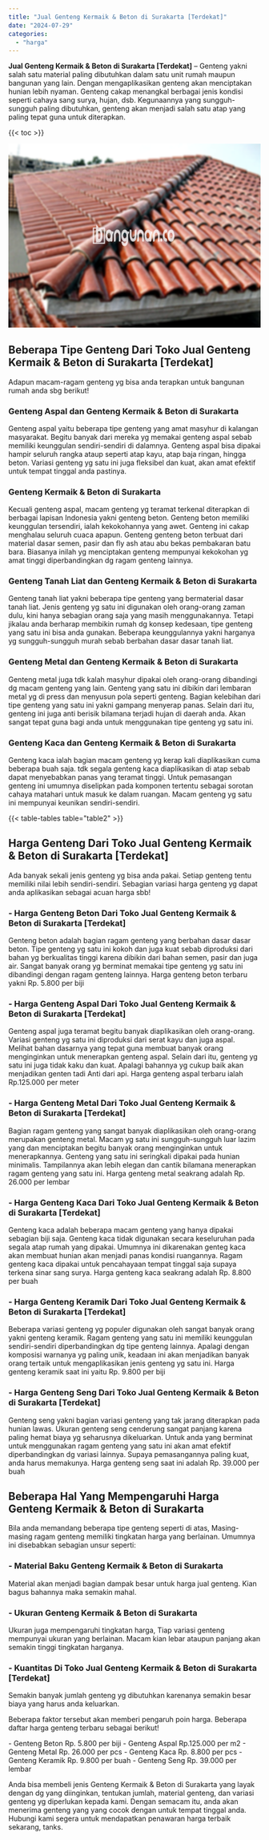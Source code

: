 ```yaml
---
title: "Jual Genteng Kermaik & Beton di Surakarta [Terdekat]"
date: "2024-07-29"
categories: 
  - "harga"
---
```


**Jual Genteng Kermaik & Beton di Surakarta \[Terdekat\]** – Genteng yakni salah satu material paling dibutuhkan dalam satu unit rumah maupun bangunan yang lain. Dengan mengaplikasikan genteng akan menciptakan hunian lebih nyaman. Genteng cakap menangkal berbagai jenis kondisi seperti cahaya sang surya, hujan, dsb. Kegunaannya yang sungguh-sungguh paling dibutuhkan, genteng akan menjadi salah satu atap yang paling tepat guna untuk diterapkan.

{{< toc >}}

![Jual Genteng Kermaik & Beton di Surakarta [Terdekat]](/images/genteng-minimalis-murah01.png)

## Beberapa Tipe Genteng Dari Toko Jual Genteng Kermaik & Beton di Surakarta \[Terdekat\]

Adapun macam-ragam genteng yg bisa anda terapkan untuk bangunan rumah anda sbg berikut!

### Genteng Aspal dan Genteng Kermaik & Beton di Surakarta

Genteng aspal yaitu beberapa tipe genteng yang amat masyhur di kalangan masyarakat. Begitu banyak dari mereka yg memakai genteng aspal sebab memiliki keunggulan sendiri-sendiri di dalamnya. Genteng aspal bisa dipakai hampir seluruh rangka ataup seperti atap kayu, atap baja ringan, hingga beton. Variasi genteng yg satu ini juga fleksibel dan kuat, akan amat efektif untuk tempat tinggal anda pastinya.

### Genteng Kermaik & Beton di Surakarta

Kecuali genteng aspal, macam genteng yg teramat terkenal diterapkan di berbagai lapisan Indonesia yakni genteng beton. Genteng beton memiliki keunggulan tersendiri, ialah kekokohannya yang awet. Genteng ini cakap menghalau seluruh cuaca apapun. Genteng genteng beton terbuat dari material dasar semen, pasir dan fly ash atau abu bekas pembakaran batu bara. Biasanya inilah yg menciptakan genteng mempunyai kekokohan yg amat tinggi diperbandingkan dg ragam genteng lainnya.

### Genteng Tanah Liat dan Genteng Kermaik & Beton di Surakarta

Genteng tanah liat yakni beberapa tipe genteng yang bermaterial dasar tanah liat. Jenis genteng yg satu ini digunakan oleh orang-orang zaman dulu, kini hanya sebagian orang saja yang masih menggunakannya. Tetapi jikalau anda berharap membikin rumah dg konsep kedesaan, tipe genteng yang satu ini bisa anda gunakan. Beberapa keunggulannya yakni harganya yg sungguh-sungguh murah sebab berbahan dasar dasar tanah liat.

### Genteng Metal dan Genteng Kermaik & Beton di Surakarta

Genteng metal juga tdk kalah masyhur dipakai oleh orang-orang dibandingi dg macam genteng yang lain. Genteng yang satu ini dibikin dari lembaran metal yg di press dan menyusun pola seperti genteng. Bagian kelebihan dari tipe genteng yang satu ini yakni gampang menyerap panas. Selain dari itu, genteng ini juga anti berisik bilamana terjadi hujan di daerah anda. Akan sangat tepat guna bagi anda untuk menggunakan tipe genteng yg satu ini.

### Genteng Kaca dan Genteng Kermaik & Beton di Surakarta

Genteng kaca ialah bagian macam genteng yg kerap kali diaplikasikan cuma beberapa buah saja. tdk segala genteng kaca diaplikasikan di atap sebab dapat menyebabkan panas yang teramat tinggi. Untuk pemasangan genteng ini umumnya diselipkan pada komponen tertentu sebagai sorotan cahaya matahari untuk masuk ke dalam ruangan. Macam genteng yg satu ini mempunyai keunikan sendiri-sendiri.

{{< table-tables table="table2" >}}

## Harga Genteng Dari Toko Jual Genteng Kermaik & Beton di Surakarta \[Terdekat\]

Ada banyak sekali jenis genteng yg bisa anda pakai. Setiap genteng tentu memiliki nilai lebih sendiri-sendiri. Sebagian variasi harga genteng yg dapat anda aplikasikan sebagai acuan harga sbb!

### \- Harga Genteng Beton Dari Toko Jual Genteng Kermaik & Beton di Surakarta \[Terdekat\]

Genteng beton adalah bagian ragam genteng yang berbahan dasar dasar beton. Tipe genteng yg satu ini kokoh dan juga kuat sebab diproduksi dari bahan yg berkualitas tinggi karena dibikin dari bahan semen, pasir dan juga air. Sangat banyak orang yg berminat memakai tipe genteng yg satu ini dibandingi dengan ragam genteng lainnya. Harga genteng beton terbaru yakni Rp. 5.800 per biji

### \- Harga Genteng Aspal Dari Toko Jual Genteng Kermaik & Beton di Surakarta \[Terdekat\]

Genteng aspal juga teramat begitu banyak diaplikasikan oleh orang-orang. Variasi genteng yg satu ini diproduksi dari serat kayu dan juga aspal. Melihat bahan dasarnya yang tepat guna membuat banyak orang menginginkan untuk menerapkan genteng aspal. Selain dari itu, genteng yg satu ini juga tidak kaku dan kuat. Apalagi bahannya yg cukup baik akan menjadikan genten tadi Anti dari api. Harga genteng aspal terbaru ialah Rp.125.000 per meter

### \- Harga Genteng Metal Dari Toko Jual Genteng Kermaik & Beton di Surakarta \[Terdekat\]

Bagian ragam genteng yang sangat banyak diaplikasikan oleh orang-orang merupakan genteng metal. Macam yg satu ini sungguh-sungguh luar lazim yang dan menciptakan begitu banyak orang menginginkan untuk menerapkannya. Genteng yang satu ini seringkali dipakai pada hunian minimalis. Tampilannya akan lebih elegan dan cantik bilamana menerapkan ragam genteng yang satu ini. Harga genteng metal seakrang adalah Rp. 26.000 per lembar

### \- Harga Genteng Kaca Dari Toko Jual Genteng Kermaik & Beton di Surakarta \[Terdekat\]

Genteng kaca adalah beberapa macam genteng yang hanya dipakai sebagian biji saja. Genteng kaca tidak digunakan secara keseluruhan pada segala atap rumah yang dipakai. Umumnya ini dikarenakan genteg kaca akan membuat hunian akan menjadi panas kondisi ruangannya. Ragam genteng kaca dipakai untuk pencahayaan tempat tinggal saja supaya terkena sinar sang surya. Harga genteng kaca seakrang adalah Rp. 8.800 per buah

### \- Harga Genteng Keramik Dari Toko Jual Genteng Kermaik & Beton di Surakarta \[Terdekat\]

Beberapa variasi genteng yg populer digunakan oleh sangat banyak orang yakni genteng keramik. Ragam genteng yang satu ini memiliki keunggulan sendiri-sendiri diperbandingkan dg tipe genteng lainnya. Apalagi dengan komposisi warnanya yg paling unik, keadaan ini akan menjadikan banyak orang tertaik untuk mengaplikasikan jenis genteng yg satu ini. Harga genteng keramik saat ini yaitu Rp. 9.800 per biji

### \- Harga Genteng Seng Dari Toko Jual Genteng Kermaik & Beton di Surakarta \[Terdekat\]

Genteng seng yakni bagian variasi genteng yang tak jarang diterapkan pada hunian lawas. Ukuran genteng seng cenderung sangat panjang karena paling hemat biaya yg seharusnya dikeluarkan. Untuk anda yang berminat untuk menggunakan ragam genteng yang satu ini akan amat efektif diperbandingkan dg variasi lainnya. Supaya pemasangannya paling kuat, anda harus memakunya. Harga genteng seng saat ini adalah Rp. 39.000 per buah

## Beberapa Hal Yang Mempengaruhi Harga Genteng Kermaik & Beton di Surakarta

Bila anda memandang beberapa tipe genteng seperti di atas, Masing-masing ragam genteng memiliki tingkatan harga yang berlainan. Umumnya ini disebabkan sebagian unsur seperti:

### \- Material Baku Genteng Kermaik & Beton di Surakarta

Material akan menjadi bagian dampak besar untuk harga jual genteng. Kian bagus bahannya maka semakin mahal.

### \- Ukuran Genteng Kermaik & Beton di Surakarta

Ukuran juga mempengaruhi tingkatan harga, Tiap variasi genteng mempunyai ukuran yang berlainan. Macam kian lebar ataupun panjang akan semakin tinggi tingkatan harganya.

### \- Kuantitas Di Toko Jual Genteng Kermaik & Beton di Surakarta \[Terdekat\]

Semakin banyak jumlah genteng yg dibutuhkan karenanya semakin besar biaya yang harus anda keluarkan.

Beberapa faktor tersebut akan memberi pengaruh poin harga. Beberapa daftar harga genteng terbaru sebagai berikut!

\- Genteng Beton Rp. 5.800 per biji - Genteng Aspal Rp.125.000 per m2 - Genteng Metal Rp. 26.000 per pcs - Genteng Kaca Rp. 8.800 per pcs - Genteng Keramik Rp. 9.800 per buah - Genteng Seng Rp. 39.000 per lembar

Anda bisa membeli jenis Genteng Kermaik & Beton di Surakarta yang layak dengan dg yang diinginkan, tentukan jumlah, material genteng, dan variasi genteng yg diperlukan kepada kami. Dengan semacam itu, anda akan menerima genteng yang yang cocok dengan untuk tempat tinggal anda. Hubungi kami segera untuk mendapatkan penawaran harga terbaik sekarang, tanks.
